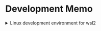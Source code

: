# Development Memo

<details>
<summary>Linux development environment for wsl2</summary>

|Title|Value|Remark|
|-|-|-|
|System|ubuntu 24.04|In Windows 10 22H2|
|Editor|<ul><li>zsh</li><li>nvim</li><li>lazyvim</li></ul>||
|Language|<ul><li>rust</li><li>java</li></ul>||
|Framework|<ul><li>esp32</li><li>nodejs</li></ul>||


## zsh install

https://github.com/ohmyzsh/ohmyzsh/wiki/Installing-ZSH

``` shell
sudo apt install zsh
chsh -s $(which zsh)
```
https://github.com/ohmyzsh/ohmyzsh

``` shell
sh -c "$(curl -fsSL https://raw.githubusercontent.com/ohmyzsh/ohmyzsh/master/tools/install.sh)"
```

https://github.com/romkatv/powerlevel10k
	Install the recommended font. Optional but highly recommended.
	Install Powerlevel10k itself.
	Restart Zsh with exec zsh.
	Type p10k configure if the configuration wizard doesn't start automatically.

## lazyvim install
https://github.com/neovim/neovim/blob/master/INSTALL.md#pre-built-archives-2

The Releases page provides pre-built binaries for Linux systems.
``` shell
curl -LO https://github.com/neovim/neovim/releases/latest/download/nvim-linux-x86_64.tar.gz
sudo rm -rf /opt/nvim
sudo tar -C /opt -xzf nvim-linux-x86_64.tar.gz
```

Then add this to your shell config (~/.bashrc, ~/.zshrc, ...):
``` shell
export PATH="$PATH:/opt/nvim-linux-x86_64/bin"
```


https://www.lazyvim.org/

``` shell
LAZYGIT_VERSION=$(curl -s "https://api.github.com/repos/jesseduffield/lazygit/releases/latest" | \grep -Po '"tag_name": *"v\K[^"]*')
curl -Lo lazygit.tar.gz "https://github.com/jesseduffield/lazygit/releases/download/v${LAZYGIT_VERSION}/lazygit_${LAZYGIT_VERSION}_Linux_x86_64.tar.gz"
tar xf lazygit.tar.gz lazygit
sudo install lazygit -D -t /usr/local/bin/

sudo apt-get install build-essential
sudo apt install cmake
sudo apt install fzf
sudo apt-get install ripgrep
sudo apt install fd-find
```

https://www.lazyvim.org/installation
	Install the LazyVim Starter or Clone Your Repo
	
## git

``` shell
git config --global user.name "John Doe"
git config --global user.email johndoe@example.com
```

## pgp

``` shell
sudo apt-get install gnupg
```
	
## wsl proxy by clash verge

配置Clash
	找到General > Allow LAN，打开开关。

配置防火墙
	打开控制面板，找到系统和安全 > Windows Defender 防火墙 > 允许应用通过 Windows 防火墙，勾选上所有Clash相关的应用，包括但不限于Clash for Windows、clash-win64等。

``` shell
hostip=$(cat /etc/resolv.conf |grep -oP '(?<=nameserver\ ).*')
export https_proxy="http://${hostip}:7897"
export http_proxy="http://${hostip}:7897"
export all_proxy="socks5://${hostip}:7897"
```

## project

### nodejs
https://github.com/Schniz/fnm
```shell
curl -fsSL https://fnm.vercel.app/install | bash
```


### rust
https://www.rust-lang.org/tools/install
``` shell
curl --proto '=https' --tlsv1.2 -sSf https://sh.rustup.rs | sh
```

### jdk

``` shell
sudo apt-get install openjdk-21-jdk
```

### esp32
https://docs.espressif.com/projects/esp-idf/zh_CN/stable/esp32/get-started/linux-macos-setup.html
1. setup
``` shell
sudo apt-get install git wget flex bison gperf python3 python3-pip python3-venv cmake ninja-build ccache libffi-dev libssl-dev dfu-util libusb-1.0-0
python3 --version

mkdir -p ~/esp
cd ~/esp
git clone -b v5.5 --recursive https://github.com/espressif/esp-idf.git

cd ~/esp/esp-idf
./install.sh esp32 esp32s3

```
2. run in project
```shell
. $HOME/esp/esp-idf/export.sh
idf.py set-target esp32s3
idf.py menuconfig
idf.py build
idf.py -p PORT flash
```

3. remark wsl2 get PORT
https://developer.espressif.com/blog/espressif-devkits-with-wsl2/

in the host terminal
``` shell
winget install usbipd
usbipd list
usbipd bind --busid 3-4
usbipd attach --wsl --busid 3-4
```

in wsl terminal
``` shell
ls /dev/tty*
sudo chmod 777 /dev/ttyUSB0
```

## wsl

### 端口转发
1. 配置防火墙入站规则
打开windows的防火墙高级设置，添加入站端口，比如：3000
1. 以管理员权限打开PowerShell
1. 查看当前的转发设置
``` shell
netsh interface portproxy show all
```
1. 添加新的转发
``` shell
netsh interface portproxy add v4tov4 listenaddress=0.0.0.0 listenport=3000 connectaddress=localhost connectport=3000
netsh interface portproxy add v4tov4 listenaddress=0.0.0.0 listenport=8080 connectaddress=localhost connectport=8080
```
1.删除不需要的转发
```shell
netsh interface portproxy delete v4tov4 listenaddress=0.0.0.0 listenport=3000
netsh interface portproxy delete v4tov4 listenaddress=0.0.0.0 listenport=8080
```

</details>
